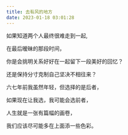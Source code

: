 ```yaml
---
title: 去有风的地方
date: 2023-01-18 03:01:28
---
```

如果知道两个人最终很难走到一起,

在最后暧昧的那段时间，

你是会挑明关系好好在一起留下一段美好的回忆？

还是保持分寸克制自己坚决不相往来？

六七年前我虽然年轻，但选择的是后者，

如果现在让我选，我可能会选前者，

人生就是一张有篇幅的画卷，

我们应该尽可能多在上面添一些色彩。